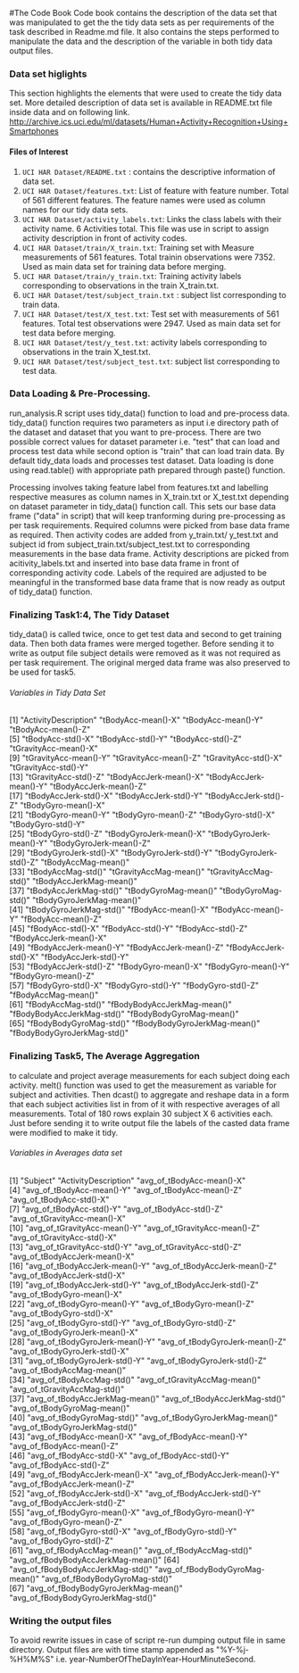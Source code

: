 #The Code Book
Code book contains the description of the data set that was manipulated to get the the tidy data sets as per requirements of the task described in Readme.md file. It also contains the steps performed to manipulate the data and the description of the variable in both tidy data output files.

### Data set higlights
This section highlights the elements that were used to create the tidy data set. More detailed description of data set is available in README.txt file inside data and on following link.   
http://archive.ics.uci.edu/ml/datasets/Human+Activity+Recognition+Using+Smartphones 

#### Files of Interest    
1.	`UCI HAR Dataset/README.txt`  : contains the descriptive information of data set.      
2.	`UCI HAR Dataset/features.txt`: List of feature with feature number. Total of 561 different features. The feature names were used as column names for our tidy data sets.     
3.	`UCI HAR Dataset/activity_labels.txt`: Links the class labels with their activity name. 6 Activities total. This file was use in script to assign activity description in front of activity codes.       
4.	`UCI HAR Dataset/train/X_train.txt`: Training set with Measure measurements of 561 features. Total trainin observations were 7352. Used as main data set for training data before merging.    
5.	`UCI HAR Dataset/train/y_train.txt`: Training activity labels corresponding to observations in the train X_train.txt. 
6.	`UCI HAR Dataset/test/subject_train.txt` : subject list corresponding to train data.       
7.	`UCI HAR Dataset/test/X_test.txt`: Test set with measurements of 561 features. Total test observations were 2947. Used as main data set for test data before merging.     
8.	`UCI HAR Dataset/test/y_test.txt`:  activity labels corresponding to observations in the train X_test.txt.   
9.	`UCI HAR Dataset/test/subject_test.txt`: subject list corresponding to test data.

### Data Loading & Pre-Processing.

run_analysis.R script uses tidy_data() function to load and pre-process data. tidy_data() function requires two parameters as input i.e directory path of the dataset and dataset that you want to pre-process. There are two possible correct values for dataset parameter i.e. "test" that can load and process test data while second option is "train" that can load train data. By default tidy_data loads and processes test dataset. Data loading is done using read.table() with appropriate path prepared through paste() function.   

Processing involves taking feature label from features.txt and labelling respective measures as column names in X_train.txt or X_test.txt depending on dataset parameter in tidy_data() function call. This sets our base data frame ("data" in script) that will keep tranforming during pre-processing as per task requirements. Required columns were picked from base data frame as required.  Then activity codes are added from y_train.txt/ y_test.txt and subject id from subject_train.txt/subject_test.txt to corresponding measurements in  the base data frame. Activity descriptions are picked from acitivity_labels.txt and inserted into base data frame in front of corresponding activity code. Labels of the required are adjusted to be meaningful in the transformed base data frame that is now ready as output of tidy_data() function.

### Finalizing Task1:4, The Tidy Dataset
tidy_data() is called twice, once to get test data and second to get training data. Then both data frames were merged together. Before sending it to write as output file subject details were removed as it was not required as per task requirement. The original merged data frame was also preserved to be used for task5.
###### Variables in Tidy Data Set
[1] "ActivityDescription"         "tBodyAcc-mean()-X"           "tBodyAcc-mean()-Y"           "tBodyAcc-mean()-Z"          
 [5] "tBodyAcc-std()-X"            "tBodyAcc-std()-Y"            "tBodyAcc-std()-Z"            "tGravityAcc-mean()-X"       
 [9] "tGravityAcc-mean()-Y"        "tGravityAcc-mean()-Z"        "tGravityAcc-std()-X"         "tGravityAcc-std()-Y"        
[13] "tGravityAcc-std()-Z"         "tBodyAccJerk-mean()-X"       "tBodyAccJerk-mean()-Y"       "tBodyAccJerk-mean()-Z"      
[17] "tBodyAccJerk-std()-X"        "tBodyAccJerk-std()-Y"        "tBodyAccJerk-std()-Z"        "tBodyGyro-mean()-X"         
[21] "tBodyGyro-mean()-Y"          "tBodyGyro-mean()-Z"          "tBodyGyro-std()-X"           "tBodyGyro-std()-Y"          
[25] "tBodyGyro-std()-Z"           "tBodyGyroJerk-mean()-X"      "tBodyGyroJerk-mean()-Y"      "tBodyGyroJerk-mean()-Z"     
[29] "tBodyGyroJerk-std()-X"       "tBodyGyroJerk-std()-Y"       "tBodyGyroJerk-std()-Z"       "tBodyAccMag-mean()"         
[33] "tBodyAccMag-std()"           "tGravityAccMag-mean()"       "tGravityAccMag-std()"        "tBodyAccJerkMag-mean()"     
[37] "tBodyAccJerkMag-std()"       "tBodyGyroMag-mean()"         "tBodyGyroMag-std()"          "tBodyGyroJerkMag-mean()"    
[41] "tBodyGyroJerkMag-std()"      "fBodyAcc-mean()-X"           "fBodyAcc-mean()-Y"           "fBodyAcc-mean()-Z"          
[45] "fBodyAcc-std()-X"            "fBodyAcc-std()-Y"            "fBodyAcc-std()-Z"            "fBodyAccJerk-mean()-X"      
[49] "fBodyAccJerk-mean()-Y"       "fBodyAccJerk-mean()-Z"       "fBodyAccJerk-std()-X"        "fBodyAccJerk-std()-Y"       
[53] "fBodyAccJerk-std()-Z"        "fBodyGyro-mean()-X"          "fBodyGyro-mean()-Y"          "fBodyGyro-mean()-Z"         
[57] "fBodyGyro-std()-X"           "fBodyGyro-std()-Y"           "fBodyGyro-std()-Z"           "fBodyAccMag-mean()"         
[61] "fBodyAccMag-std()"           "fBodyBodyAccJerkMag-mean()"  "fBodyBodyAccJerkMag-std()"   "fBodyBodyGyroMag-mean()"    
[65] "fBodyBodyGyroMag-std()"      "fBodyBodyGyroJerkMag-mean()" "fBodyBodyGyroJerkMag-std()" 

### Finalizing Task5, The Average Aggregation   
to calculate and project average measurements for each subject doing each activity. melt() function was used to get the measurement as variable for subject and activities. Then dcast() to aggregate and reshape data in a form that each subject activities list in from of it with respective averages of all measurements. Total of 180 rows explain 30 subject X 6 activities each. Just before sending it to write output file the labels of the casted data frame were modified to make it tidy.
###### Variables in Averages data set
[1] "Subject"                            "ActivityDescription"                "avg_of_tBodyAcc-mean()-X"          
 [4] "avg_of_tBodyAcc-mean()-Y"           "avg_of_tBodyAcc-mean()-Z"           "avg_of_tBodyAcc-std()-X"           
 [7] "avg_of_tBodyAcc-std()-Y"            "avg_of_tBodyAcc-std()-Z"            "avg_of_tGravityAcc-mean()-X"       
[10] "avg_of_tGravityAcc-mean()-Y"        "avg_of_tGravityAcc-mean()-Z"        "avg_of_tGravityAcc-std()-X"        
[13] "avg_of_tGravityAcc-std()-Y"         "avg_of_tGravityAcc-std()-Z"         "avg_of_tBodyAccJerk-mean()-X"      
[16] "avg_of_tBodyAccJerk-mean()-Y"       "avg_of_tBodyAccJerk-mean()-Z"       "avg_of_tBodyAccJerk-std()-X"       
[19] "avg_of_tBodyAccJerk-std()-Y"        "avg_of_tBodyAccJerk-std()-Z"        "avg_of_tBodyGyro-mean()-X"         
[22] "avg_of_tBodyGyro-mean()-Y"          "avg_of_tBodyGyro-mean()-Z"          "avg_of_tBodyGyro-std()-X"          
[25] "avg_of_tBodyGyro-std()-Y"           "avg_of_tBodyGyro-std()-Z"           "avg_of_tBodyGyroJerk-mean()-X"     
[28] "avg_of_tBodyGyroJerk-mean()-Y"      "avg_of_tBodyGyroJerk-mean()-Z"      "avg_of_tBodyGyroJerk-std()-X"      
[31] "avg_of_tBodyGyroJerk-std()-Y"       "avg_of_tBodyGyroJerk-std()-Z"       "avg_of_tBodyAccMag-mean()"         
[34] "avg_of_tBodyAccMag-std()"           "avg_of_tGravityAccMag-mean()"       "avg_of_tGravityAccMag-std()"       
[37] "avg_of_tBodyAccJerkMag-mean()"      "avg_of_tBodyAccJerkMag-std()"       "avg_of_tBodyGyroMag-mean()"        
[40] "avg_of_tBodyGyroMag-std()"          "avg_of_tBodyGyroJerkMag-mean()"     "avg_of_tBodyGyroJerkMag-std()"     
[43] "avg_of_fBodyAcc-mean()-X"           "avg_of_fBodyAcc-mean()-Y"           "avg_of_fBodyAcc-mean()-Z"          
[46] "avg_of_fBodyAcc-std()-X"            "avg_of_fBodyAcc-std()-Y"            "avg_of_fBodyAcc-std()-Z"           
[49] "avg_of_fBodyAccJerk-mean()-X"       "avg_of_fBodyAccJerk-mean()-Y"       "avg_of_fBodyAccJerk-mean()-Z"      
[52] "avg_of_fBodyAccJerk-std()-X"        "avg_of_fBodyAccJerk-std()-Y"        "avg_of_fBodyAccJerk-std()-Z"       
[55] "avg_of_fBodyGyro-mean()-X"          "avg_of_fBodyGyro-mean()-Y"          "avg_of_fBodyGyro-mean()-Z"         
[58] "avg_of_fBodyGyro-std()-X"           "avg_of_fBodyGyro-std()-Y"           "avg_of_fBodyGyro-std()-Z"          
[61] "avg_of_fBodyAccMag-mean()"          "avg_of_fBodyAccMag-std()"           "avg_of_fBodyBodyAccJerkMag-mean()" 
[64] "avg_of_fBodyBodyAccJerkMag-std()"   "avg_of_fBodyBodyGyroMag-mean()"     "avg_of_fBodyBodyGyroMag-std()"     
[67] "avg_of_fBodyBodyGyroJerkMag-mean()" "avg_of_fBodyBodyGyroJerkMag-std()" 


### Writing the output files
To avoid rewrite issues in case of script re-run dumping output file in same directory. Output files are with time stamp appended as "%Y-%j-%H%M%S" i.e. year-NumberOfTheDayInYear-HourMinuteSecond.
 


  
